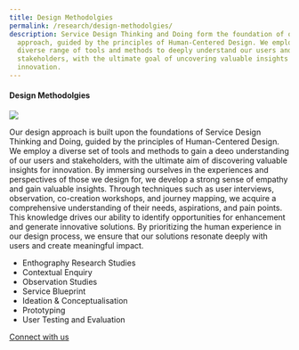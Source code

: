 ```yaml
---
title: Design Methodolgies
permalink: /research/design-methodolgies/
description: Service Design Thinking and Doing form the foundation of our
  approach, guided by the principles of Human-Centered Design. We employ a
  diverse range of tools and methods to deeply understand our users and
  stakeholders, with the ultimate goal of uncovering valuable insights for
  innovation.
---
```

#### **Design Methodolgies**

![](/images/Research/research_methodolgies.jpg)

Our design approach is built upon the foundations of Service Design Thinking and Doing, guided by the principles of Human-Centered Design. We employ a diverse set of tools and methods to gain a deeo understanding of our users and stakeholders, with the ultimate aim of discovering valuable insights for innovation. By immersing ourselves in the experiences and perspectives of those we design for, we develop a strong sense of empathy and gain valuable insights. Through techniques such as user interviews, observation, co-creation workshops, and journey mapping, we acquire a comprehensive understanding of their needs, aspirations, and pain points. This knowledge drives our ability to identify opportunities for enhancement and generate innovative solutions. By prioritizing the human experience in our design process, we ensure that our solutions resonate deeply with users and create meaningful impact.


* Enthography Research Studies 
* Contextual Enquiry 
* Observation Studies 
* Service Blueprint 
* Ideation &amp; Conceptualisation 
* Prototyping 
* User Testing and Evaluation 

<a target="_blank" href="/contact-us/">Connect with us</a>